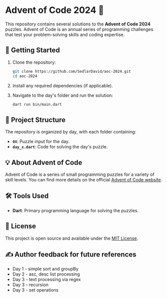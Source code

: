 # Advent of Code 2024 🎄

This repository contains several solutions to the **Advent of Code 2024** puzzles. Advent of Code is an annual series of programming challenges that test your problem-solving skills and coding expertise.

## 🚀 Getting Started

1. Clone the repository:

   ```bash
   git clone https://github.com/SedlarDavid/aoc-2024.git
   cd aoc-2024
   ```

2. Install any required dependencies (if applicable).

3. Navigate to the day's folder and run the solution:
   ```bash
   dart run bin/main.dart
   ```

## 📁 Project Structure

The repository is organized by day, with each folder containing:

- **`0X`**: Puzzle input for the day.
- **`day_x.dart`**: Code for solving the day's puzzle.

## 💡 About Advent of Code

Advent of Code is a series of small programming puzzles for a variety of skill levels. You can find more details on the official [Advent of Code website](https://adventofcode.com/2024).

## 🛠 Tools Used

- **Dart**: Primary programming language for solving the puzzles.

## 📜 License

This project is open source and available under the [MIT License](LICENSE).

## ✍️ Author feedback for future references

- Day 1 - simple sort and groupBy
- Day 2 - asc, desc list processing
- Day 3 - text processing via regex
- Day 3 - recursion
- Day 3 - set operations
